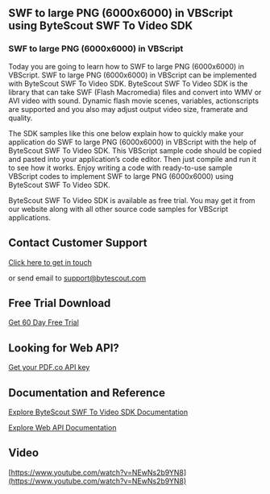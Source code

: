 ## SWF to large PNG (6000x6000) in VBScript using ByteScout SWF To Video SDK

### SWF to large PNG (6000x6000) in VBScript

Today you are going to learn how to SWF to large PNG (6000x6000) in VBScript. SWF to large PNG (6000x6000) in VBScript can be implemented with ByteScout SWF To Video SDK. ByteScout SWF To Video SDK is the library that can take SWF (Flash Macromedia) files and convert into WMV or AVI video with sound. Dynamic flash movie scenes, variables, actionscripts are supported and you also may adjust output video size, framerate and quality.

The SDK samples like this one below explain how to quickly make your application do SWF to large PNG (6000x6000) in VBScript with the help of ByteScout SWF To Video SDK. This VBScript sample code should be copied and pasted into your application’s code editor. Then just compile and run it to see how it works. Enjoy writing a code with ready-to-use sample VBScript codes to implement SWF to large PNG (6000x6000) using ByteScout SWF To Video SDK.

ByteScout SWF To Video SDK is available as free trial. You may get it from our website along with all other source code samples for VBScript applications.

## Contact Customer Support

[Click here to get in touch](https://bytescout.zendesk.com/hc/en-us/requests/new?subject=ByteScout%20SWF%20To%20Video%20SDK%20Question)

or send email to [support@bytescout.com](mailto:support@bytescout.com?subject=ByteScout%20SWF%20To%20Video%20SDK%20Question) 

## Free Trial Download

[Get 60 Day Free Trial](https://bytescout.com/download/web-installer?utm_source=github-readme)

## Looking for Web API? 

[Get your PDF.co API key](https://pdf.co/documentation/api?utm_source=github-readme)

## Documentation and Reference

[Explore ByteScout SWF To Video SDK Documentation](https://bytescout.com/documentation/index.html?utm_source=github-readme)

[Explore Web API Documentation](https://pdf.co/documentation/api?utm_source=github-readme)

## Video

[https://www.youtube.com/watch?v=NEwNs2b9YN8](https://www.youtube.com/watch?v=NEwNs2b9YN8)